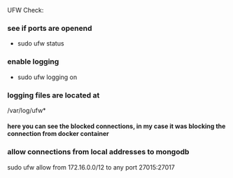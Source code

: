 UFW Check:

### see if ports are openend

- sudo ufw status

### enable logging

- sudo ufw logging on

### logging files are located at

/var/log/ufw\*

#### here you can see the blocked connections, in my case it was blocking the connection from docker container

### allow connections from local addresses to mongodb

sudo ufw allow from 172.16.0.0/12 to any port 27015:27017
